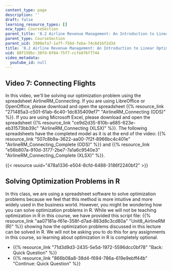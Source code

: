 ```yaml
---
content_type: page
description: ''
draft: false
learning_resource_types: []
ocw_type: CourseSection
parent_title: '8.2 Airline Revenue Management: An Introduction to Linear Optimization '
parent_type: CourseSection
parent_uid: 2900efa7-1aff-756d-feba-74c6d16f2d3d
title: '8.2 Airline Revenue Management: An Introduction to Linear Optimization'
uid: 80f150bc-38fd-0f84-75f7-ccfe876f7744
video_metadata:
  youtube_id: null
---
```

## Video 7: Connecting Flights

In this video, we'll be solving our optimization problem using the spreadsheet AirlineRM\_Connecting. If you are using LibreOffice or OpenOffice, please download and open the spreadsheet {{% resource_link "271485a3-c501-61ab-6c40-1dc835409ef7" "AirlineRM_Connecting (ODS)" %}}. If you are using Microsoft Excel, please download and open the spreadsheet {{% resource_link "ce9d2d35-810b-a685-623e-eb31573bb39c" "AirlineRM_Connecting (XLSX)" %}}. The following spreadsheets have the completed model as it is at the end of the video: {{% resource_link "507c8b9a-3622-aa00-7f2f-8966bc4c401e" "AirlineRM_Connecting_Complete (ODS)" %}} and {{% resource_link "e56b807a-910d-3177-2be7-7a1a6c9540e3" "AirlineRM_Connecting_Complete (XLSX)" %}}.

{{< resource uuid="478a1336-e504-8cfd-6488-3186f2240bf2" >}}

## Solving Optimization Problems in R

In this class, we are using a spreadsheet software to solve optimization problems because we feel that this method is more intuitive and more widely used in the business world. However, you might be wondering how you can solve optimization problems in R. While we will not be teaching optimization in R in this course, we have provided this script file: {{% resource_link "aa07181a-f61e-358f-d7ad-883d8c3cd80a" "Unit8_AirlineRM (R)" %}} showing how the optimization problems discussed in this lecture can be solved in R. We will not be asking you to do this for any assignments in this course, so learning about optimization in R is completely optional.

- {{% resource_link "71d3d9d3-2435-5e5d-1972-5596dcc0bf78" "Back: Quick Question" %}}
- {{% resource_link "866b08a8-38d4-f694-786a-619e9ebff44b" "Continue: Quick Question" %}}